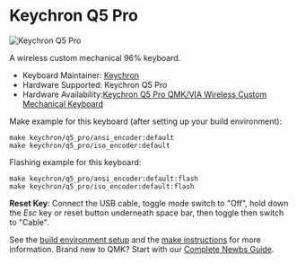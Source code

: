 # Keychron Q5 Pro

![Keychron Q5 Pro](https://i.imgur.com/3z9mMMI.jpg)

A wireless custom mechanical 96% keyboard.

* Keyboard Maintainer: [Keychron](https://github.com/keychron)
* Hardware Supported: Keychron Q5 Pro
* Hardware Availability:[Keychron Q5 Pro QMK/VIA Wireless Custom Mechanical Keyboard](https://www.keychron.com/products/keychron-q5-pro-qmk-via-wireless-custom-mechanical-keyboard)

Make example for this keyboard (after setting up your build environment):

    make keychron/q5_pro/ansi_encoder:default
    make keychron/q5_pro/iso_encoder:default

Flashing example for this keyboard:

    make keychron/q5_pro/ansi_encoder:default:flash
    make keychron/q5_pro/iso_encoder:default:flash

**Reset Key**: Connect the USB cable, toggle mode switch to "Off", hold down the *Esc* key or reset button underneath space bar, then toggle then switch to "Cable".

See the [build environment setup](https://docs.qmk.fm/#/getting_started_build_tools) and the [make instructions](https://docs.qmk.fm/#/getting_started_make_guide) for more information. Brand new to QMK? Start with our [Complete Newbs Guide](https://docs.qmk.fm/#/newbs).
